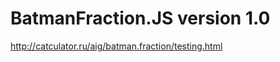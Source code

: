 BatmanFraction.JS version 1.0
=================

<http://catculator.ru/aig/batman.fraction/testing.html>